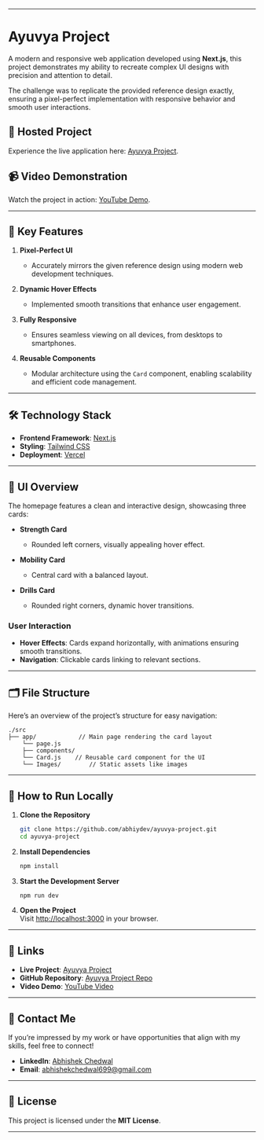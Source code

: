 
---

# Ayuvya Project  

A modern and responsive web application developed using **Next.js**, this project demonstrates my ability to recreate complex UI designs with precision and attention to detail.  

The challenge was to replicate the provided reference design exactly, ensuring a pixel-perfect implementation with responsive behavior and smooth user interactions.  

## 🌟 Hosted Project  
Experience the live application here: [Ayuvya Project](https://ayuvya-three.vercel.app/).  

## 📹 Video Demonstration  
Watch the project in action: [YouTube Demo](https://youtu.be/MSHKdX2tYHM).  

---

## 🔑 Key Features  

1. **Pixel-Perfect UI**  
   - Accurately mirrors the given reference design using modern web development techniques.  

2. **Dynamic Hover Effects**  
   - Implemented smooth transitions that enhance user engagement.  

3. **Fully Responsive**  
   - Ensures seamless viewing on all devices, from desktops to smartphones.  

4. **Reusable Components**  
   - Modular architecture using the `Card` component, enabling scalability and efficient code management.  

---

## 🛠️ Technology Stack  

- **Frontend Framework**: [Next.js](https://nextjs.org/)  
- **Styling**: [Tailwind CSS](https://tailwindcss.com/)  
- **Deployment**: [Vercel](https://vercel.com/)  

---

## 🎨 UI Overview  

The homepage features a clean and interactive design, showcasing three cards:  

- **Strength Card**  
  - Rounded left corners, visually appealing hover effect.  

- **Mobility Card**  
  - Central card with a balanced layout.  

- **Drills Card**  
  - Rounded right corners, dynamic hover transitions.  

### User Interaction  
- **Hover Effects**: Cards expand horizontally, with animations ensuring smooth transitions.  
- **Navigation**: Clickable cards linking to relevant sections.  

---

## 🗂️ File Structure  

Here’s an overview of the project’s structure for easy navigation:  

```plaintext
./src
├── app/            // Main page rendering the card layout
    └── page.js  
    ├── components/
    └── Card.js    // Reusable card component for the UI
    └── Images/        // Static assets like images
```

---

## 🚀 How to Run Locally  

1. **Clone the Repository**  
   ```bash
   git clone https://github.com/abhiydev/ayuvya-project.git
   cd ayuvya-project
   ```  

2. **Install Dependencies**  
   ```bash
   npm install
   ```  

3. **Start the Development Server**  
   ```bash
   npm run dev
   ```  

4. **Open the Project**  
   Visit [http://localhost:3000](http://localhost:3000) in your browser.  

---

## 🔗 Links  

- **Live Project**: [Ayuvya Project](https://ayuvya-three.vercel.app/)  
- **GitHub Repository**: [Ayuvya Project Repo](https://github.com/abhiydev/ayuvya-project)  
- **Video Demo**: [YouTube Video](https://youtu.be/MSHKdX2tYHM)  

---

## 📩 Contact Me  

If you’re impressed by my work or have opportunities that align with my skills, feel free to connect!  

- **LinkedIn**: [Abhishek Chedwal](https://www.linkedin.com/in/abhishek-chedwal-579b5128b/)  
- **Email**: [abhishekchedwal699@gmail.com](mailto:abhishekchedwal699@gmail.com)  

---

## 📝 License  

This project is licensed under the **MIT License**.  

---